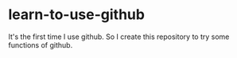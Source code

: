 # learn-to-use-github
It's the first time I use github. So I create this repository to try some functions of github.
